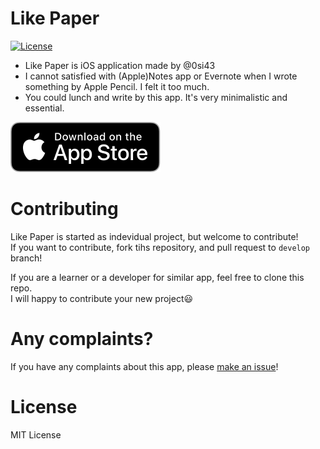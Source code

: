 # Like Paper
[![License](https://img.shields.io/github/license/0si43/LikePaper)](https://github.com/0si43/LikePaper/blob/master/LICENSE.md)

- Like Paper is iOS application made by @0si43  
- I cannot satisfied with (Apple)Notes app or Evernote when I wrote something by Apple Pencil. I felt it too much. 
- You could lunch and write by this app. It's very minimalistic and essential.

[![Download_on_the_App_Store_Badge](./Documents/Download_on_the_App_Store_Badge.svg)](https://apps.apple.com/jp/app/like-a-paper/id1511690088#?platform=ipad)

# Contributing
Like Paper is started as indevidual project, but welcome to contribute!  
If you want to contribute, fork tihs repository, and pull request to `develop` branch!

If you are a learner or a developer for similar app, feel free to clone this repo.  
I will happy to contribute your new project😃

# Any complaints?
If you have any complaints about this app, please [make an issue](https://github.com/0si43/LikePaper/issues/new)!  

# License
MIT License  

